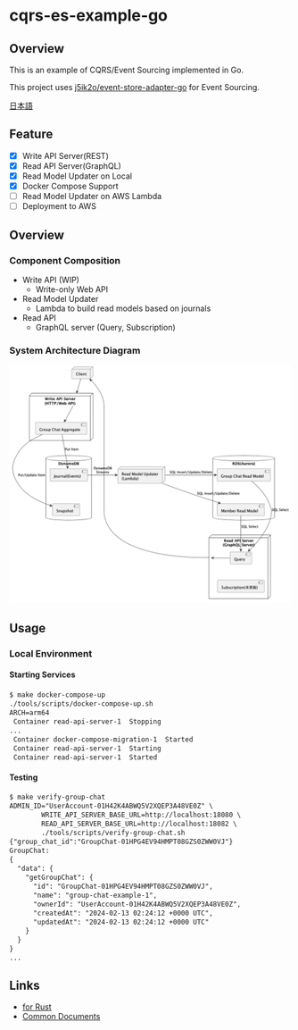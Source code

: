 # cqrs-es-example-go

## Overview

This is an example of CQRS/Event Sourcing implemented in Go.

This project uses [j5ik2o/event-store-adapter-go](https://github.com/j5ik2o/event-store-adapter-go) for Event Sourcing.

[日本語](./README.ja.md)

## Feature

- [x] Write API Server(REST)
- [x] Read API Server(GraphQL)
- [x] Read Model Updater on Local
- [x] Docker Compose Support
- [ ] Read Model Updater on AWS Lambda
- [ ] Deployment to AWS

## Overview

### Component Composition

- Write API (WIP)
  - Write-only Web API
- Read Model Updater
  - Lambda to build read models based on journals
- Read API
  - GraphQL server (Query, Subscription)

### System Architecture Diagram

![](docs/images/system-layout.png)

## Usage

### Local Environment

#### Starting Services

```shell
$ make docker-compose-up
./tools/scripts/docker-compose-up.sh
ARCH=arm64
 Container read-api-server-1  Stopping
...
 Container docker-compose-migration-1  Started
 Container read-api-server-1  Starting
 Container read-api-server-1  Started
```

#### Testing

```shell
$ make verify-group-chat
ADMIN_ID="UserAccount-01H42K4ABWQ5V2XQEP3A48VE0Z" \
        WRITE_API_SERVER_BASE_URL=http://localhost:18080 \
        READ_API_SERVER_BASE_URL=http://localhost:18082 \
        ./tools/scripts/verify-group-chat.sh
{"group_chat_id":"GroupChat-01HPG4EV94HMPT08GZS0ZWW0VJ"}
GroupChat:
{
  "data": {
    "getGroupChat": {
      "id": "GroupChat-01HPG4EV94HMPT08GZS0ZWW0VJ",
      "name": "group-chat-example-1",
      "ownerId": "UserAccount-01H42K4ABWQ5V2XQEP3A48VE0Z",
      "createdAt": "2024-02-13 02:24:12 +0000 UTC",
      "updatedAt": "2024-02-13 02:24:12 +0000 UTC"
    }
  }
}
...
```

## Links

- [for Rust](https://github.com/j5ik2o/cqrs-es-example-rs)
- [Common Documents](https://github.com/j5ik2o/cqrs-es-example-docs)
